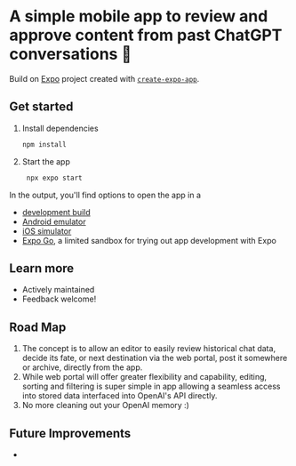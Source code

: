 # A simple mobile app to review and approve content from past ChatGPT conversations 👋

Build on [Expo](https://expo.dev) project created with [`create-expo-app`](https://www.npmjs.com/package/create-expo-app).

## Get started

1. Install dependencies

   ```bash
   npm install
   ```

2. Start the app

   ```bash
    npx expo start
   ```

In the output, you'll find options to open the app in a

- [development build](https://docs.expo.dev/develop/development-builds/introduction/)
- [Android emulator](https://docs.expo.dev/workflow/android-studio-emulator/)
- [iOS simulator](https://docs.expo.dev/workflow/ios-simulator/)
- [Expo Go](https://expo.dev/go), a limited sandbox for trying out app development with Expo

## Learn more

- Actively maintained
- Feedback welcome!

## Road Map

1. The concept is to allow an editor to easily review historical chat data, decide its fate, or next destination via the web portal, post it somewhere or archive, directly from the app.
2. While web portal will offer greater flexibility and capability, editing, sorting and filtering is super simple in app allowing a seamless access into stored data interfaced into  OpenAI's API directly.
3. No more cleaning out your OpenAI memory :)

## Future Improvements



-
